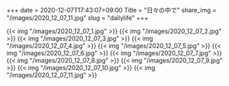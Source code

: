 +++
date  = 2020-12-07T17:43:07+09:00
Title = "日々の中で"
share_img = "/images/2020_12_07_11.jpg"
slug = "dailylife"
+++

{{< img "/images/2020_12_07_1.jpg" >}}
{{< img "/images/2020_12_07_2.jpg" >}}
{{< img "/images/2020_12_07_3.jpg" >}}
{{< img "/images/2020_12_07_4.jpg" >}}
{{< img "/images/2020_12_07_5.jpg" >}}
{{< img "/images/2020_12_07_6.jpg" >}}
{{< img "/images/2020_12_07_7.jpg" >}}
{{< img "/images/2020_12_07_8.jpg" >}}
{{< img "/images/2020_12_07_9.jpg" >}}
{{< img "/images/2020_12_07_10.jpg" >}}
{{< img "/images/2020_12_07_11.jpg" >}}